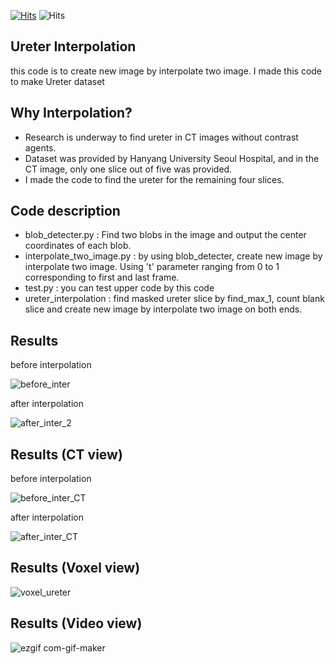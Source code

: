 [![Hits](https://hits.seeyoufarm.com/api/count/incr/badge.svg?url=https://github.com/hasukmin12)](https://hits.seeyoufarm.com) 
![Hits](https://img.shields.io/github/followers/hasukmin12?label=Follow)

## **Ureter Interpolation** 
this code is to create new image by interpolate two image.
I made this code to make Ureter dataset


## **Why Interpolation?**
- Research is underway to find ureter in CT images without contrast agents.
- Dataset was provided by Hanyang University Seoul Hospital, and in the CT image, only one slice out of five was provided.
- I made the code to find the ureter for the remaining four slices.


## **Code description**
- blob_detecter.py : Find two blobs in the image and output the center coordinates of each blob.
- interpolate_two_image.py : by using blob_detecter, create new image by interpolate two image. Using 't' parameter ranging from 0 to 1 corresponding to first and last frame.
- test.py : you can test upper code by this code
- ureter_interpolation : find masked ureter slice by find_max_1, count blank slice and create new image by interpolate two image on both ends.


## **Results**
before interpolation

![before_inter](https://user-images.githubusercontent.com/56622945/134477729-e0c0a52c-74b9-4d9c-97e4-4a1dfaa95b46.png)

after interpolation

![after_inter_2](https://user-images.githubusercontent.com/56622945/134478151-28c9029d-a907-444c-a6c0-b41c20587868.png)




## **Results (CT view)**
before interpolation 



![before_inter_CT](https://user-images.githubusercontent.com/56622945/134477836-54a2e719-1ad3-4ebd-a376-c299acc15397.png)

after interpolation 



![after_inter_CT](https://user-images.githubusercontent.com/56622945/134477861-c9531fea-bca0-41a3-8604-d909d553dd89.png)



## **Results (Voxel view)**

![voxel_ureter](https://user-images.githubusercontent.com/56622945/134478487-60b99f60-1c57-45b6-85a2-3b5174ba6a3a.png)



## **Results (Video view)**
![ezgif com-gif-maker](https://user-images.githubusercontent.com/56622945/134479004-14dc013e-1175-4fc7-958e-7c9cc99e1875.gif)
